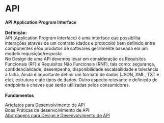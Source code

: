# API
</H2><B>API Application Program Interface</B></H2><BR>
<BR> 
<B>Definição:</B><BR>
API (Application Program Interface) é uma interface que possibilita interações através de um contrato (dados e protocolo) bem definido entre componentes e/ou produtos de softwares geralmente baseada em um modelo requisição/resposta.<BR>
No Design de uma API devemos levar em consideração os Requisitos Funcionais (RF) e Requisitos Não Funcionais (RNF), tais como: segurança, confidencialidade, desempenho, disponibilidade escalabilidade e tolerância a falha. Ainda é importante definir um formato de dados (JSON, XML, TXT e etc), estrutura e até tipos de dados. Outro aspecto relevante é definição de endpoints e chaves que serão utilizadas pelos consumidores.<BR> 
<BR>
<B>Fundamentos</B>

<D>Artefatos para Desenvolvimento de API</D>
<BR>
<D>Boas Práticas de desenvolvimento de API</D>
<BR>
<a href="https://github.com/eTecnologia/API/wiki/Abordagens-para-Design-e-Desenvolvimento-de-API"> <D>Abordagens para Design e Desenvolvimento de API</D> </a> 
